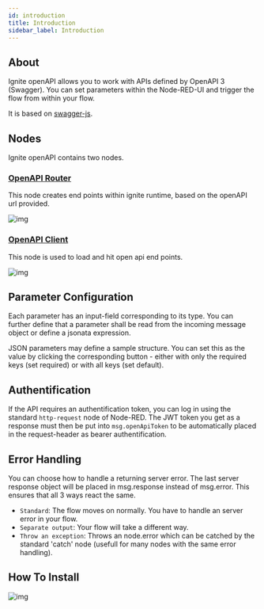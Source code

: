 ```yaml
---
id: introduction
title: Introduction
sidebar_label: Introduction
---
```


## About

Ignite openAPI allows you to work with APIs defined by OpenAPI 3 (Swagger). You can set parameters within the Node-RED-UI and trigger the flow from within your flow.

It is based on <a href="https://github.com/swagger-api/swagger-js" target="_blank">swagger-js</a>.

## Nodes

Ignite openAPI contains two nodes.

### [OpenAPI Router](./open-api-router "OpenAPI-Router")


This node creates end points within ignite runtime, based on the openAPI url provided.


![img](/assets/docs/open-api/ignite-open-api-router.png)

### [OpenAPI Client](./open-api-client "OpenAPI-Client")

This node is used to load and hit open api end points.

![img](/assets/docs/open-api/ignite-open-api-client.png)

## Parameter Configuration

Each parameter has an input-field corresponding to its type. You can further define that a parameter shall be read from the incoming message object or define a jsonata expression.

JSON parameters may define a sample structure. You can set this as the value by clicking the corresponding button - either with only the required keys (set required) or with all keys (set default).

## Authentification

If the API requires an authentification token, you can log in using the standard `http-request` node of Node-RED. The JWT token you get as a response must then be put into `msg.openApiToken` to be automatically placed in the request-header as bearer authentification.

## Error Handling

You can choose how to handle a returning server error. The last server response object will be placed in msg.response instead of msg.error. This ensures that all 3 ways react the same.

* `Standard`: The flow moves on normally. You have to handle an server error in your flow.
* `Separate output`: Your flow will take a different way.
* `Throw an exception`: Throws an node.error which can be catched by the standard 'catch' node (usefull for many nodes with the same error handling).

## How To Install

![img](/assets/docs/open-api/ignite-open-api-install.gif)
